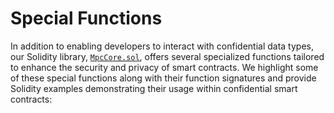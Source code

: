 # Special Functions

In addition to enabling developers to interact with confidential data types, our Solidity library, [`MpcCore.sol`](https://github.com/coti-io/confidentiality-contracts/blob/main/contracts/lib/MpcCore.sol), offers several specialized functions tailored to enhance the security and privacy of smart contracts. We highlight some of these special functions along with their function signatures and provide Solidity examples demonstrating their usage within confidential smart contracts:
